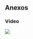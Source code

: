 <h2>Anexos</h2>
<h3>Video</h3>
<a href="https://www.youtube.com/watch?v=FHdTxyR6rnc"><img style="width=100px;" src="https://images.pexels.com/photos/34407/pexels-photo.jpg?cs=srgb&dl=pexels-freestocksorg-34407.jpg&fm=jpg"></a>

